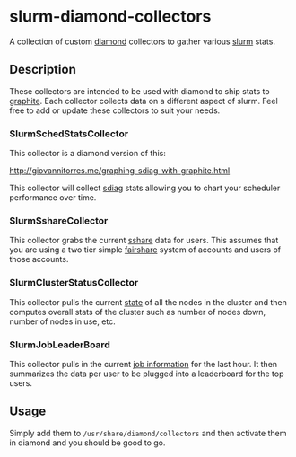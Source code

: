 # slurm-diamond-collectors

A collection of custom [diamond](http://diamond.readthedocs.io/en/latest/ "Diamond Docs") collectors to gather various [slurm](http://www.schedmd.com/ "Slurm") stats.

## Description

These collectors are intended to be used with diamond to ship stats to [graphite](http://graphite.wikidot.com/ "Graphite").  Each collector collects data on a different aspect of slurm.  Feel free to add or update these collectors to suit your needs.

### SlurmSchedStatsCollector

This collector is a diamond version of this:

http://giovannitorres.me/graphing-sdiag-with-graphite.html

This collector will collect [sdiag](http://slurm.schedmd.com/sdiag.html "sdiag") stats allowing you to chart your scheduler performance over time.

### SlurmSshareCollector

This collector grabs the current [sshare](http://slurm.schedmd.com/sshare.html "sshare") data for users.  This assumes that you are using a two tier simple [fairshare](http://slurm.schedmd.com/priority_multifactor.html "Multifactor Priority") system of accounts and users of those accounts.

### SlurmClusterStatusCollector

This collector pulls the current [state](http://slurm.schedmd.com/scontrol.html "scontrol") of all the nodes in the cluster and then computes overall stats of the cluster such as number of nodes down, number of nodes in use, etc.

### SlurmJobLeaderBoard

This collector pulls in the current [job information](http://slurm.schedmd.com/sacct.html "sacct") for the last hour.  It then summarizes the data per user to be plugged into a leaderboard for the top users.

## Usage

Simply add them to `/usr/share/diamond/collectors` and then activate them in diamond and you should be good to go.
